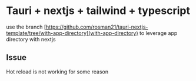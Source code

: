 # Tauri + nextjs + tailwind + typescript

use the branch [https://github.com/rosman21/tauri-nextjs-template/tree/with-app-directory](with-app-directory) to leverage app directory with nextjs

## Issue

Hot reload is not working for some reason

